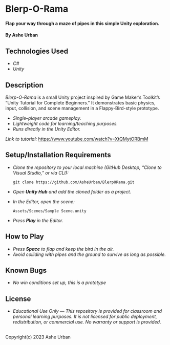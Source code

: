 # Blerp-O-Rama

#### Flap your way through a maze of pipes in this simple Unity exploration.

#### By Ashe Urban

## Technologies Used

* _C#_
* _Unity_

## Description

_Blerp-O-Rama_ is a small Unity project inspired by Game Maker’s Toolkit’s “Unity Tutorial for Complete Beginners.” It demonstrates basic physics, input, collision, and scene management in a Flappy-Bird-style prototype.

* _Single–player arcade gameplay._
* _Lightweight code for learning/teaching purposes._
* _Runs directly in the Unity Editor._

_Link to tutorial:_ https://www.youtube.com/watch?v=XtQMytORBmM

## Setup/Installation Requirements

* _Clone the repository to your local machine (GitHub Desktop, “Clone to Visual Studio,” or via CLI):_
  ```
  git clone https://github.com/AsheUrban/BlerpORama.git
  ```
* _Open **Unity Hub** and add the cloned folder as a project._

* _In the Editor, open the scene:_
  ```
  Assets/Scenes/Sample Scene.unity
  ```
* _Press **Play** in the Editor._

## How to Play

* _Press **Space** to flap and keep the bird in the air._
* _Avoid colliding with pipes and the ground to survive as long as possible._

## Known Bugs

* _No win conditions set up, this is a prototype_

## License

* _Educational Use Only — This repository is provided for classroom and personal learning purposes. It is not licensed for public deployment, redistribution, or commercial use. No warranty or support is provided._

##

Copyright(c) 2023 Ashe Urban
